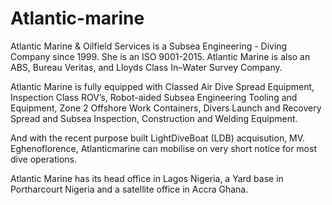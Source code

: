 # Atlantic-marine </br>
<p>Atlantic Marine & Oilfield Services is a Subsea Engineering - Diving Company since 1999. She is an ISO 9001-2015. Atlantic Marine is also an ABS, Bureau Veritas, and Lloyds Class In–Water Survey Company.

Atlantic Marine is fully equipped with Classed Air Dive Spread Equipment, Inspection Class ROV’s, Robot-aided Subsea Engineering Tooling and Equipment, Zone 2 Offshore Work Containers, Divers Launch and Recovery Spread and Subsea Inspection, Construction and Welding Equipment.

And with the recent purpose built LightDiveBoat (LDB) acquisution, MV. Eghenoflorence, Atlanticmarine can mobilise on very short notice for most dive operations.

Atlantic Marine has its head office in Lagos Nigeria, a Yard base in Portharcourt Nigeria and a satellite office in Accra Ghana.

</p>
